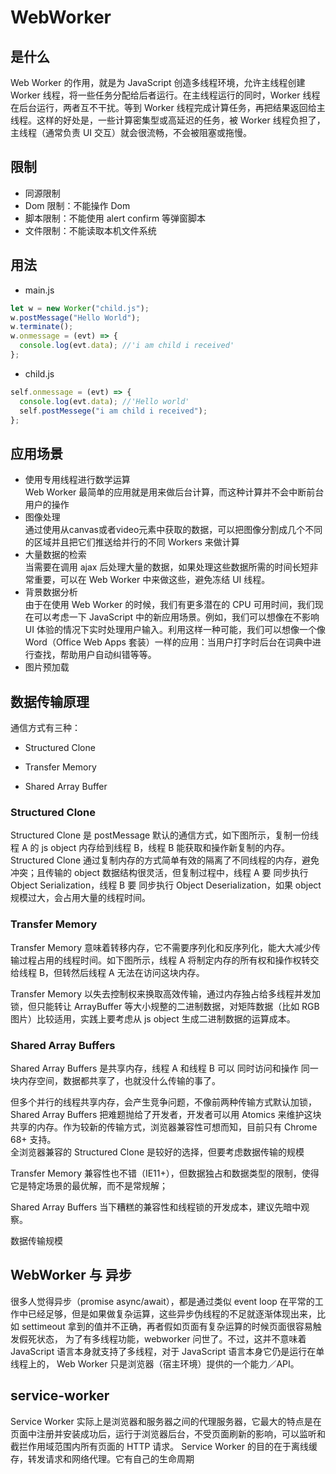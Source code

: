 <!--
 * @Author: 鱼小柔
 * @Date: 2020-11-15 17:35:10
 * @LastEditors: your name
 * @LastEditTime: 2021-06-06 12:40:31
 * @Description: file content
-->

# WebWorker

## 是什么

Web Worker 的作用，就是为 JavaScript 创造多线程环境，允许主线程创建 Worker 线程，将一些任务分配给后者运行。在主线程运行的同时，Worker 线程在后台运行，两者互不干扰。等到 Worker 线程完成计算任务，再把结果返回给主线程。这样的好处是，一些计算密集型或高延迟的任务，被 Worker 线程负担了，主线程（通常负责 UI 交互）就会很流畅，不会被阻塞或拖慢。

## 限制

- 同源限制
- Dom 限制：不能操作 Dom
- 脚本限制：不能使用 alert confirm 等弹窗脚本
- 文件限制：不能读取本机文件系统

## 用法

- main.js

```js
let w = new Worker("child.js");
w.postMessage("Hello World");
w.terminate();
w.onmessage = (evt) => {
  console.log(evt.data); //'i am child i received'
};
```

- child.js

```js
self.onmessage = (evt) => {
  console.log(evt.data); //'Hello world'
  self.postMessege("i am child i received");
};
```

## 应用场景

- 使用专用线程进行数学运算<br>
Web Worker 最简单的应用就是用来做后台计算，而这种计算并不会中断前台用户的操作
- 图像处理<br>
通过使用从canvas或者video元素中获取的数据，可以把图像分割成几个不同的区域并且把它们推送给并行的不同 Workers 来做计算
- 大量数据的检索<br>
当需要在调用 ajax 后处理大量的数据，如果处理这些数据所需的时间长短非常重要，可以在 Web Worker 中来做这些，避免冻结 UI 线程。
- 背景数据分析<br>
由于在使用 Web Worker 的时候，我们有更多潜在的 CPU 可用时间，我们现在可以考虑一下 JavaScript 中的新应用场景。例如，我们可以想像在不影响 UI 体验的情况下实时处理用户输入。利用这样一种可能，我们可以想像一个像 Word（Office Web Apps 套装）一样的应用：当用户打字时后台在词典中进行查找，帮助用户自动纠错等等。
- 图片预加载<br>

## 数据传输原理

通信方式有三种：

- Structured Clone

- Transfer Memory

- Shared Array Buffer

### Structured Clone

Structured Clone 是 postMessage 默认的通信方式，如下图所示，复制一份线程 A 的 js object 内存给到线程 B，线程 B 能获取和操作新复制的内存。
Structured Clone 通过复制内存的方式简单有效的隔离了不同线程的内存，避免冲突；且传输的 object 数据结构很灵活，但复制过程中，线程 A 要 同步执行 Object Serialization，线程 B 要 同步执行 Object Deserialization，如果 object 规模过大，会占用大量的线程时间。

### Transfer Memory

Transfer Memory 意味着转移内存，它不需要序列化和反序列化，能大大减少传输过程占用的线程时间。如下图所示，线程 A 将制定内存的所有权和操作权转交给线程 B，但转然后线程 A 无法在访问这块内存。

Transfer Memory 以失去控制权来换取高效传输，通过内存独占给多线程并发加锁，但只能转让 ArrayBuffer 等大小规整的二进制数据，对矩阵数据（比如 RGB 图片）比较适用，实践上要考虑从 js object 生成二进制数据的运算成本。

### Shared Array Buffers

Shared Array Buffers 是共享内存，线程 A 和线程 B 可以 同时访问和操作 同一块内存空间，数据都共享了，也就没什么传输的事了。

但多个并行的线程共享内存，会产生竞争问题，不像前两种传输方式默认加锁，Shared Array Buffers 把难题抛给了开发者，开发者可以用 Atomics 来维护这块共享的内存。作为较新的传输方式，浏览器兼容性可想而知，目前只有 Chrome 68+ 支持。
<br>
全浏览器兼容的 Structured Clone 是较好的选择，但要考虑数据传输的规模

Transfer Memory 兼容性也不错（IE11+），但数据独占和数据类型的限制，使得它是特定场景的最优解，而不是常规解；

Shared Array Buffers 当下糟糕的兼容性和线程锁的开发成本，建议先暗中观察。

数据传输规模

## WebWorker 与 异步

很多人觉得异步（promise async/await），都是通过类似 event loop 在平常的工作中已经足够，但是如果做复杂运算，这些异步伪线程的不足就逐渐体现出来，比如 settimeout 拿到的值并不正确，再者假如页面有复杂运算的时候页面很容易触发假死状态，
为了有多线程功能，webworker 问世了。不过，这并不意味着 JavaScript 语言本身就支持了多线程，对于 JavaScript 语言本身它仍是运行在单线程上的， Web Worker 只是浏览器（宿主环境）提供的一个能力／API。

## service-worker

Service Worker 实际上是浏览器和服务器之间的代理服务器，它最大的特点是在页面中注册并安装成功后，运行于浏览器后台，不受页面刷新的影响，可以监听和截拦作用域范围内所有页面的 HTTP 请求。
Service Worker 的目的在于离线缓存，转发请求和网络代理。它有自己的生命周期
